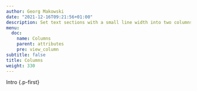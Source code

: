 ```yaml
---
author: Georg Makowski
date: "2021-12-16T09:21:56+01:00"
description: Set text sections with a small line width into two columns
menu:
  doc:
    name: Columns
    parent: attributes
    pre: view_column
subtitle: false
title: Columns
weight: 330
---
```

Intro
{.p-first} <!-- more -->
